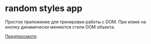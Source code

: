 # random styles app

<p>Простое приложение для тренировки работы с DOM. 
При клике на кнопку динамически меняются стили DOM объекта.</p>

<a href="https://rasuliazamat.github.io/random-styles--mini-app/">Предпросмотр</a>